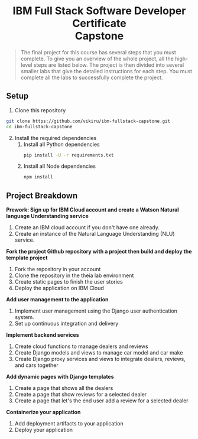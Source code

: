 <h1 align="center">IBM Full Stack Software Developer Certificate <br> Capstone </h1>

> The final project for this course has several steps that you must complete.
> To give you an overview of the whole project, all the high-level steps are listed below.
> The project is then divided into several smaller labs that give the detailed instructions for each step.
> You must complete all the labs to successfully complete the project.

## Setup

1. Clone this repository

```bash
git clone https://github.com/vikiru/ibm-fullstack-capstone.git
cd ibm-fullstack-capstone
```

2. Install the required dependencies
   1. Install all Python dependencies
      ```bash
      pip install -U -r requirements.txt
      ```
   2. Install all Node dependencies
      ```bash
      npm install
      ```

## Project Breakdown

**Prework: Sign up for IBM Cloud account and create a Watson Natural language Understanding service**

1. Create an IBM cloud account if you don't have one already.
2. Create an instance of the Natural Language Understanding (NLU) service.

**Fork the project Github repository with a project then build and deploy the template project**

1. Fork the repository in your account
2. Clone the repository in the theia lab environment
3. Create static pages to finish the user stories
4. Deploy the application on IBM Cloud

**Add user management to the application**

1. Implement user management using the Django user authentication system.
2. Set up continuous integration and delivery

**Implement backend services**

1. Create cloud functions to manage dealers and reviews
2. Create Django models and views to manage car model and car make
3. Create Django proxy services and views to integrate dealers, reviews, and cars together

**Add dynamic pages with Django templates**

1. Create a page that shows all the dealers
2. Create a page that show reviews for a selected dealer
3. Create a page that let's the end user add a review for a selected dealer

**Containerize your application**

1. Add deployment artifacts to your application
2. Deploy your application
